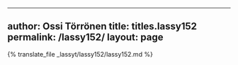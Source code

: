 
---
author: Ossi Törrönen
title: titles.lassy152
permalink: /lassy152/
layout: page
---
{% translate_file _lassyt/lassy152/lassy152.md %}